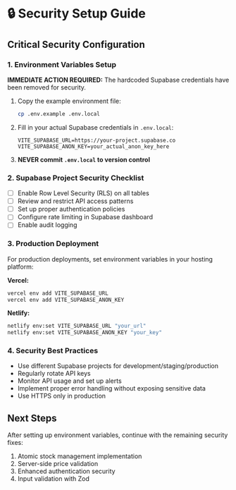 # 🔒 Security Setup Guide

## Critical Security Configuration

### 1. Environment Variables Setup

**IMMEDIATE ACTION REQUIRED:** The hardcoded Supabase credentials have been removed for security.

1. Copy the example environment file:
   ```bash
   cp .env.example .env.local
   ```

2. Fill in your actual Supabase credentials in `.env.local`:
   ```env
   VITE_SUPABASE_URL=https://your-project.supabase.co
   VITE_SUPABASE_ANON_KEY=your_actual_anon_key_here
   ```

3. **NEVER commit `.env.local` to version control**

### 2. Supabase Project Security Checklist

- [ ] Enable Row Level Security (RLS) on all tables
- [ ] Review and restrict API access patterns
- [ ] Set up proper authentication policies
- [ ] Configure rate limiting in Supabase dashboard
- [ ] Enable audit logging

### 3. Production Deployment

For production deployments, set environment variables in your hosting platform:

**Vercel:**
```bash
vercel env add VITE_SUPABASE_URL
vercel env add VITE_SUPABASE_ANON_KEY
```

**Netlify:**
```bash
netlify env:set VITE_SUPABASE_URL "your_url"
netlify env:set VITE_SUPABASE_ANON_KEY "your_key"
```

### 4. Security Best Practices

- Use different Supabase projects for development/staging/production
- Regularly rotate API keys
- Monitor API usage and set up alerts
- Implement proper error handling without exposing sensitive data
- Use HTTPS only in production

## Next Steps

After setting up environment variables, continue with the remaining security fixes:
1. Atomic stock management implementation
2. Server-side price validation
3. Enhanced authentication security
4. Input validation with Zod
